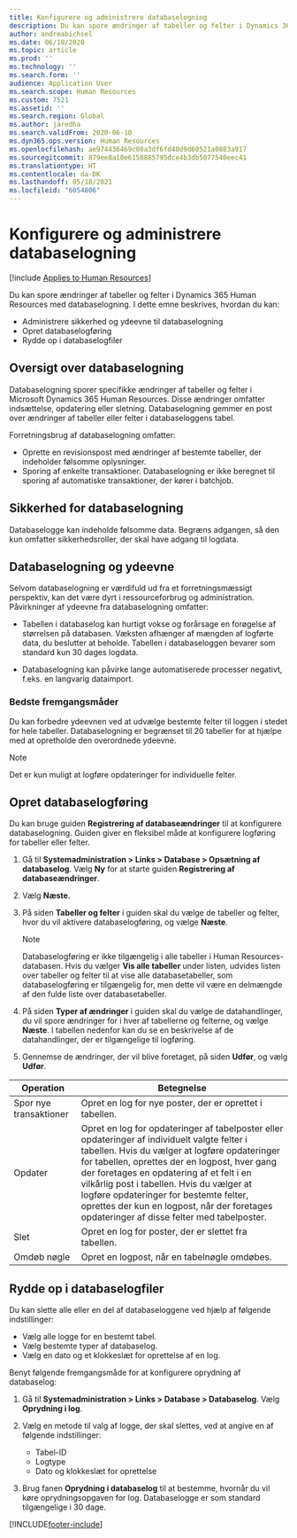 ```yaml
---
title: Konfigurere og administrere databaselogning
description: Du kan spore ændringer af tabeller og felter i Dynamics 365 Human Resources med databaselogning.
author: andreabichsel
ms.date: 06/10/2020
ms.topic: article
ms.prod: ''
ms.technology: ''
ms.search.form: ''
audience: Application User
ms.search.scope: Human Resources
ms.custom: 7521
ms.assetid: ''
ms.search.region: Global
ms.author: jaredha
ms.search.validFrom: 2020-06-10
ms.dyn365.ops.version: Human Resources
ms.openlocfilehash: ae974436469c00a3df6fd40d9d60521a0883a917
ms.sourcegitcommit: 879ee8a10e6158885795dce4b3db5077540eec41
ms.translationtype: HT
ms.contentlocale: da-DK
ms.lasthandoff: 05/18/2021
ms.locfileid: "6054806"
---
```

# <a name="configure-and-manage-database-logging"></a>Konfigurere og administrere databaselogning

[!include [Applies to Human Resources](../includes/applies-to-hr.md)]

Du kan spore ændringer af tabeller og felter i Dynamics 365 Human Resources med databaselogning. I dette emne beskrives, hvordan du kan:

- Administrere sikkerhed og ydeevne til databaselogning
- Opret databaselogføring
- Rydde op i databaselogfiler

## <a name="overview-of-database-logging"></a>Oversigt over databaselogning

Databaselogning sporer specifikke ændringer af tabeller og felter i Microsoft Dynamics 365 Human Resources. Disse ændringer omfatter indsættelse, opdatering eller sletning. Databaselogning gemmer en post over ændringer af tabeller eller felter i databaseloggens tabel.

Forretningsbrug af databaselogning omfatter:

- Oprette en revisionspost med ændringer af bestemte tabeller, der indeholder følsomme oplysninger.
- Sporing af enkelte transaktioner. Databaselogning er ikke beregnet til sporing af automatiske transaktioner, der kører i batchjob.

## <a name="security-for-database-logging"></a>Sikkerhed for databaselogning

Databaselogge kan indeholde følsomme data. Begræns adgangen, så den kun omfatter sikkerhedsroller, der skal have adgang til logdata.

## <a name="database-logging-and-performance"></a>Databaselogning og ydeevne

Selvom databaselogning er værdifuld ud fra et forretningsmæssigt perspektiv, kan det være dyrt i ressourceforbrug og administration. Påvirkninger af ydeevne fra databaselogning omfatter:

- Tabellen i databaselog kan hurtigt vokse og forårsage en forøgelse af størrelsen på databasen. Væksten afhænger af mængden af logførte data, du beslutter at beholde. Tabellen i databaseloggen bevarer som standard kun 30 dages logdata. 

- Databaselogning kan påvirke lange automatiserede processer negativt, f.eks. en langvarig dataimport.

### <a name="best-practices"></a>Bedste fremgangsmåder

Du kan forbedre ydeevnen ved at udvælge bestemte felter til loggen i stedet for hele tabeller. Databaselogning er begrænset til 20 tabeller for at hjælpe med at opretholde den overordnede ydeevne.

> [!NOTE]
> Det er kun muligt at logføre opdateringer for individuelle felter.

## <a name="set-up-database-logging"></a>Opret databaselogføring

Du kan bruge guiden **Registrering af databaseændringer** til at konfigurere databaselogning. Guiden giver en fleksibel måde at konfigurere logføring for tabeller eller felter.

1. Gå til **Systemadministration > Links > Database > Opsætning af databaselog**. Vælg **Ny** for at starte guiden **Registrering af databaseændringer**.
2. Vælg **Næste**. 
3. På siden **Tabeller og felter** i guiden skal du vælge de tabeller og felter, hvor du vil aktivere databaselogføring, og vælge **Næste**.

   > [!Note]
   > Databaselogføring er ikke tilgængelig i alle tabeller i Human Resources-databasen. Hvis du vælger **Vis alle tabeller** under listen, udvides listen over tabeller og felter til at vise alle databasetabeller, som databaselogføring er tilgængelig for, men dette vil være en delmængde af den fulde liste over databasetabeller.

4. På siden **Typer af ændringer** i guiden skal du vælge de datahandlinger, du vil spore ændringer for i hver af tabellerne og felterne, og vælge **Næste**. I tabellen nedenfor kan du se en beskrivelse af de datahandlinger, der er tilgængelige til logføring.
5. Gennemse de ændringer, der vil blive foretaget, på siden **Udfør**, og vælg **Udfør**.

| Operation | Betegnelse |
| -- | -- |
| Spor nye transaktioner | Opret en log for nye poster, der er oprettet i tabellen. |
| Opdater | Opret en log for opdateringer af tabelposter eller opdateringer af individuelt valgte felter i tabellen. Hvis du vælger at logføre opdateringer for tabellen, oprettes der en logpost, hver gang der foretages en opdatering af et felt i en vilkårlig post i tabellen. Hvis du vælger at logføre opdateringer for bestemte felter, oprettes der kun en logpost, når der foretages opdateringer af disse felter med tabelposter. |
| Slet | Opret en log for poster, der er slettet fra tabellen. |
| Omdøb nøgle | Opret en logpost, når en tabelnøgle omdøbes. |


## <a name="clean-up-database-logs"></a>Rydde op i databaselogfiler

Du kan slette alle eller en del af databaseloggene ved hjælp af følgende indstillinger:

- Vælg alle logge for en bestemt tabel.
- Vælg bestemte typer af databaselog.
- Vælg en dato og et klokkeslæt for oprettelse af en log.

Benyt følgende fremgangsmåde for at konfigurere oprydning af databaselog: 

1. Gå til **Systemadministration > Links > Database > Databaselog**. Vælg **Oprydning i log**.

2. Vælg en metode til valg af logge, der skal slettes, ved at angive en af følgende indstillinger:

   - Tabel-ID
   - Logtype
   - Dato og klokkeslæt for oprettelse

3. Brug fanen **Oprydning i databaselog** til at bestemme, hvornår du vil køre oprydningsopgaven for log. Databaselogge er som standard tilgængelige i 30 dage.


[!INCLUDE[footer-include](../includes/footer-banner.md)]
